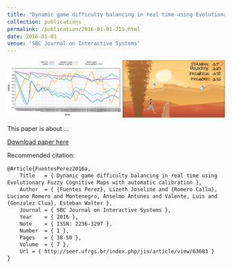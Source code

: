 ```yaml
---
title: "Dynamic game difficulty balancing in real time using Evolutionary Fuzzy Cognitive Maps with automatic calibration"
collection: publications
permalink: /publication/2016-01-01-JIS.html
date: 2016-01-01
venue: 'SBC Journal on Interactive Systems'
---
```


![](../images/jis2016.png)

This paper is about ...

[Download paper here]()

Recommended citation:

```
@Article{FuentesPerez2016a,
	Title	= { Dynamic game difficulty balancing in real time using Evolutionary Fuzzy Cognitive Maps with automatic calibration },
	Author	= { {Fuentes Perez}, Lizeth Joseline and {Romero Calla}, Luciano Romero and Montenegro, Anselmo Antunes and Valente, Luis and {Gonzalez Clua}, Esteban Walter },
	Journal	= { SBC Journal on Interactive Systems },
	Year	= { 2016 },
	Note	= { ISSN: 2236-3297 },
	Number	= { 1 },
	Pages	= { 38-50 },
	Volume	= { 7 },
	Url	= { http://seer.ufrgs.br/index.php/jis/article/view/63683 }
}
```
